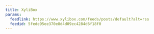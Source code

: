 ```yaml
---
title: XyliBox
params:
  feedlink: https://www.xylibox.com/feeds/posts/default?alt=rss
  feedid: 5fede95ee370e8d4d09ec4284d6f18f0
---
```

